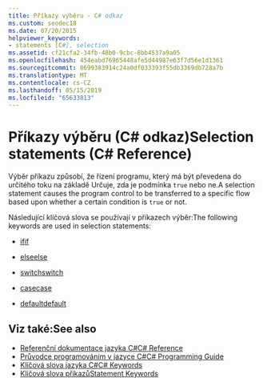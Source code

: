 ```yaml
---
title: Příkazy výběru - C# odkaz
ms.custom: seodec18
ms.date: 07/20/2015
helpviewer_keywords:
- statements [C#], selection
ms.assetid: cf21cfa2-34fb-48b0-9cbc-8bb4537a9a05
ms.openlocfilehash: 454eabd76965448afe5d44987e63f7d56e1d1361
ms.sourcegitcommit: 8699383914c24a0df033393f55db3369db728a7b
ms.translationtype: MT
ms.contentlocale: cs-CZ
ms.lasthandoff: 05/15/2019
ms.locfileid: "65633813"
---
```

# <a name="selection-statements-c-reference"></a><span data-ttu-id="af83a-102">Příkazy výběru (C# odkaz)</span><span class="sxs-lookup"><span data-stu-id="af83a-102">Selection statements (C# Reference)</span></span>

<span data-ttu-id="af83a-103">Výběr příkazu způsobí, že řízení programu, který má být převedena do určitého toku na základě Určuje, zda je podmínka `true` nebo ne.</span><span class="sxs-lookup"><span data-stu-id="af83a-103">A selection statement causes the program control to be transferred to a specific flow based upon whether a certain condition is `true` or not.</span></span>

<span data-ttu-id="af83a-104">Následující klíčová slova se používají v příkazech výběr:</span><span class="sxs-lookup"><span data-stu-id="af83a-104">The following keywords are used in selection statements:</span></span>

- [<span data-ttu-id="af83a-105">if</span><span class="sxs-lookup"><span data-stu-id="af83a-105">if</span></span>](if-else.md)

- [<span data-ttu-id="af83a-106">else</span><span class="sxs-lookup"><span data-stu-id="af83a-106">else</span></span>](if-else.md)

- [<span data-ttu-id="af83a-107">switch</span><span class="sxs-lookup"><span data-stu-id="af83a-107">switch</span></span>](switch.md)

- [<span data-ttu-id="af83a-108">case</span><span class="sxs-lookup"><span data-stu-id="af83a-108">case</span></span>](switch.md)

- [<span data-ttu-id="af83a-109">default</span><span class="sxs-lookup"><span data-stu-id="af83a-109">default</span></span>](switch.md)

## <a name="see-also"></a><span data-ttu-id="af83a-110">Viz také:</span><span class="sxs-lookup"><span data-stu-id="af83a-110">See also</span></span>

- [<span data-ttu-id="af83a-111">Referenční dokumentace jazyka C#</span><span class="sxs-lookup"><span data-stu-id="af83a-111">C# Reference</span></span>](../index.md)
- [<span data-ttu-id="af83a-112">Průvodce programováním v jazyce C#</span><span class="sxs-lookup"><span data-stu-id="af83a-112">C# Programming Guide</span></span>](../../programming-guide/index.md)
- [<span data-ttu-id="af83a-113">Klíčová slova jazyka C#</span><span class="sxs-lookup"><span data-stu-id="af83a-113">C# Keywords</span></span>](index.md)
- [<span data-ttu-id="af83a-114">Klíčová slova příkazů</span><span class="sxs-lookup"><span data-stu-id="af83a-114">Statement Keywords</span></span>](statement-keywords.md)
